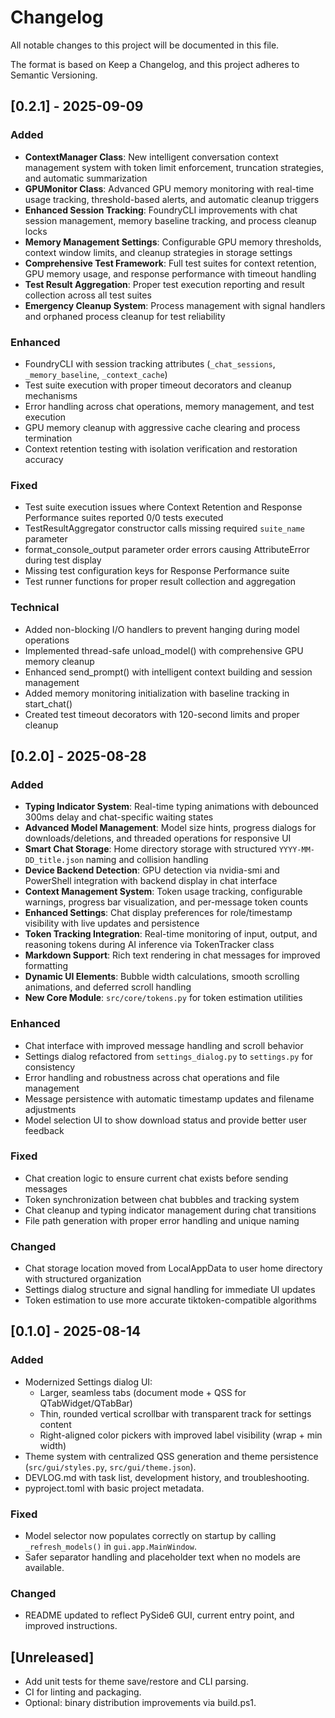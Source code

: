 # Changelog

All notable changes to this project will be documented in this file.

The format is based on Keep a Changelog, and this project adheres to Semantic Versioning.

## [0.2.1] - 2025-09-09

### Added
- **ContextManager Class**: New intelligent conversation context management system with token limit enforcement, truncation strategies, and automatic summarization
- **GPUMonitor Class**: Advanced GPU memory monitoring with real-time usage tracking, threshold-based alerts, and automatic cleanup triggers
- **Enhanced Session Tracking**: FoundryCLI improvements with chat session management, memory baseline tracking, and process cleanup locks
- **Memory Management Settings**: Configurable GPU memory thresholds, context window limits, and cleanup strategies in storage settings
- **Comprehensive Test Framework**: Full test suites for context retention, GPU memory usage, and response performance with timeout handling
- **Test Result Aggregation**: Proper test execution reporting and result collection across all test suites
- **Emergency Cleanup System**: Process management with signal handlers and orphaned process cleanup for test reliability

### Enhanced
- FoundryCLI with session tracking attributes (`_chat_sessions`, `_memory_baseline`, `_context_cache`)
- Test suite execution with proper timeout decorators and cleanup mechanisms
- Error handling across chat operations, memory management, and test execution
- GPU memory cleanup with aggressive cache clearing and process termination
- Context retention testing with isolation verification and restoration accuracy

### Fixed
- Test suite execution issues where Context Retention and Response Performance suites reported 0/0 tests executed
- TestResultAggregator constructor calls missing required `suite_name` parameter
- format_console_output parameter order errors causing AttributeError during test display
- Missing test configuration keys for Response Performance suite
- Test runner functions for proper result collection and aggregation

### Technical
- Added non-blocking I/O handlers to prevent hanging during model operations
- Implemented thread-safe unload_model() with comprehensive GPU memory cleanup
- Enhanced send_prompt() with intelligent context building and session management
- Added memory monitoring initialization with baseline tracking in start_chat()
- Created test timeout decorators with 120-second limits and proper cleanup

## [0.2.0] - 2025-08-28

### Added
- **Typing Indicator System**: Real-time typing animations with debounced 300ms delay and chat-specific waiting states
- **Advanced Model Management**: Model size hints, progress dialogs for downloads/deletions, and threaded operations for responsive UI
- **Smart Chat Storage**: Home directory storage with structured `YYYY-MM-DD_title.json` naming and collision handling
- **Device Backend Detection**: GPU detection via nvidia-smi and PowerShell integration with backend display in chat interface
- **Context Management System**: Token usage tracking, configurable warnings, progress bar visualization, and per-message token counts
- **Enhanced Settings**: Chat display preferences for role/timestamp visibility with live updates and persistence
- **Token Tracking Integration**: Real-time monitoring of input, output, and reasoning tokens during AI inference via TokenTracker class
- **Markdown Support**: Rich text rendering in chat messages for improved formatting
- **Dynamic UI Elements**: Bubble width calculations, smooth scrolling animations, and deferred scroll handling
- **New Core Module**: `src/core/tokens.py` for token estimation utilities

### Enhanced
- Chat interface with improved message handling and scroll behavior
- Settings dialog refactored from `settings_dialog.py` to `settings.py` for consistency
- Error handling and robustness across chat operations and file management
- Message persistence with automatic timestamp updates and filename adjustments
- Model selection UI to show download status and provide better user feedback

### Fixed
- Chat creation logic to ensure current chat exists before sending messages
- Token synchronization between chat bubbles and tracking system
- Chat cleanup and typing indicator management during chat transitions
- File path generation with proper error handling and unique naming

### Changed
- Chat storage location moved from LocalAppData to user home directory with structured organization
- Settings dialog structure and signal handling for immediate UI updates
- Token estimation to use more accurate tiktoken-compatible algorithms

## [0.1.0] - 2025-08-14

### Added
- Modernized Settings dialog UI:
  - Larger, seamless tabs (document mode + QSS for QTabWidget/QTabBar)
  - Thin, rounded vertical scrollbar with transparent track for settings content
  - Right-aligned color pickers with improved label visibility (wrap + min width)
- Theme system with centralized QSS generation and theme persistence (`src/gui/styles.py`, `src/gui/theme.json`).
- DEVLOG.md with task list, development history, and troubleshooting.
- pyproject.toml with basic project metadata.

### Fixed
- Model selector now populates correctly on startup by calling `_refresh_models()` in `gui.app.MainWindow`.
- Safer separator handling and placeholder text when no models are available.

### Changed
- README updated to reflect PySide6 GUI, current entry point, and improved instructions.

## [Unreleased]
- Add unit tests for theme save/restore and CLI parsing.
- CI for linting and packaging.
- Optional: binary distribution improvements via build.ps1.
